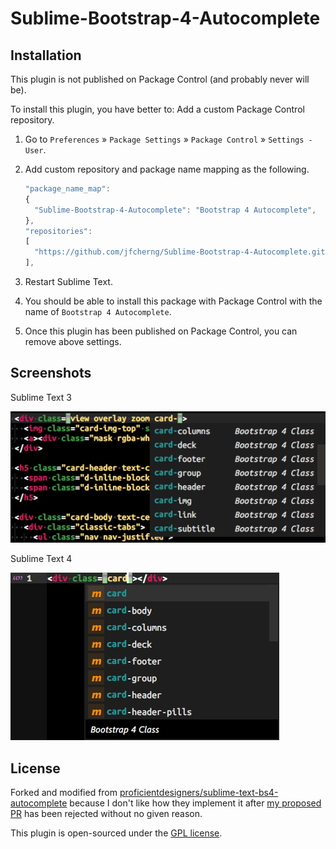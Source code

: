 # Sublime-Bootstrap-4-Autocomplete

## Installation

This plugin is not published on Package Control (and probably never will be).

To install this plugin, you have better to: Add a custom Package Control repository.

1. Go to `Preferences` » `Package Settings` » `Package Control` » `Settings - User`.
1. Add custom repository and package name mapping as the following.

   ```javascript
   "package_name_map":
   {
     "Sublime-Bootstrap-4-Autocomplete": "Bootstrap 4 Autocomplete",
   },
   "repositories":
   [
     "https://github.com/jfcherng/Sublime-Bootstrap-4-Autocomplete.git",
   ],
   ```

1. Restart Sublime Text.
1. You should be able to install this package with Package Control with the name of `Bootstrap 4 Autocomplete`.
1. Once this plugin has been published on Package Control, you can remove above settings.

## Screenshots

Sublime Text 3

![screenshot-st3](docs/screenshot-st3.png)

Sublime Text 4

![screenshot-st4](docs/screenshot-st4.png)

## License

Forked and modified from [proficientdesigners/sublime-text-bs4-autocomplete](https://github.com/proficientdesigners/sublime-text-bs4-autocomplete)
because I don't like how they implement it after [my proposed PR](https://github.com/proficientdesigners/sublime-text-bs4-autocomplete/pull/3) has been rejected without no given reason.

This plugin is open-sourced under the [GPL license](https://www.gnu.org/licenses/gpl-3.0.en.html).
